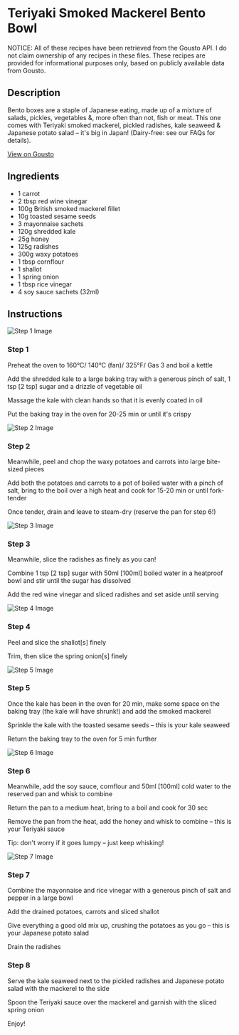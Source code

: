# Teriyaki Smoked Mackerel Bento Bowl 

NOTICE: All of these recipes have been retrieved from the Gousto API. I do not claim ownership of any recipes in these files. These recipes are provided for informational purposes only, based on publicly available data from Gousto.

## Description

Bento boxes are a staple of Japanese eating, made up of a mixture of salads, pickles, vegetables &, more often than not, fish or meat. This one comes with Teriyaki smoked mackerel, pickled radishes, kale seaweed & Japanese potato salad – it's big in Japan! (Dairy-free: see our FAQs for details).

[View on Gousto](https://www.gousto.co.uk/recipes/cookbook/teriyaki-smoked-mackerel-bento-bowl)

## Ingredients

- 1 carrot
- 2 tbsp red wine vinegar
- 100g British smoked mackerel fillet
- 10g toasted sesame seeds
- 3 mayonnaise sachets
- 120g shredded kale 
- 25g honey
- 125g radishes
- 300g waxy potatoes
- 1 tbsp cornflour
- 1 shallot
- 1 spring onion
- 1 tbsp rice vinegar
- 4 soy sauce sachets (32ml)

## Instructions

![Step 1 Image](https://production-media.gousto.co.uk/cms/recipe-step-image/1164.-step-1-x200.jpg)

### Step 1

Preheat the oven to 160&deg;C/ 140&deg;C (fan)/ 325&deg;F/ Gas 3 and boil a kettle&nbsp;


Add the&nbsp;shredded kale&nbsp;to a large baking tray with a generous pinch of&nbsp;salt, 1 tsp<span class="text-danger">&nbsp;[2 tsp]</span>&nbsp;sugar&nbsp;and a drizzle of&nbsp;vegetable oil


Massage the&nbsp;kale&nbsp;with clean hands so that it&nbsp;is evenly coated in&nbsp;oil


Put the baking tray in the oven for 20-25 min or until it's crispy&nbsp;

![Step 2 Image](https://production-media.gousto.co.uk/cms/recipe-step-image/1164.-step-2-x200.jpg)

### Step 2

Meanwhile, peel and chop the waxy&nbsp;potatoes and carrots into large bite-sized pieces&nbsp;


Add both the potatoes and carrots to a pot of boiled water with a pinch of salt, bring to the boil over a high heat and cook for 15-20 min or until fork-tender


Once tender, drain and leave to steam-dry (reserve the pan for step 6!)&nbsp;

![Step 3 Image](https://production-media.gousto.co.uk/cms/recipe-step-image/1164.-step-3-x200.jpg)

### Step 3

Meanwhile, slice the radishes&nbsp;as finely as you can!


Combine 1 tsp&nbsp;<span class="text-danger">[2 tsp]</span>&nbsp;sugar&nbsp;with 50ml&nbsp;<span class="text-danger">[100ml]&nbsp;</span>boiled water&nbsp;in a heatproof bowl and stir until the&nbsp;sugar&nbsp;has dissolved


Add the&nbsp;red wine vinegar and&nbsp;sliced radishes&nbsp;and set aside until serving&nbsp;

![Step 4 Image](https://production-media.gousto.co.uk/cms/recipe-step-image/1164.-step-4-x200.jpg)

### Step 4

Peel and slice the shallot<span class="text-danger">[s] </span>finely


Trim, then slice the spring onion<span class="text-danger">[s]</span> finely

![Step 5 Image](https://production-media.gousto.co.uk/cms/recipe-step-image/1164.-step-5-x200.jpg)

### Step 5

Once the kale has been in the oven for 20 min, make some space on the baking tray (the kale will have shrunk!) and add the smoked&nbsp;mackerel&nbsp;


Sprinkle the kale with the toasted sesame seeds &ndash;&nbsp;this is your kale seaweed&nbsp;


Return the baking tray to the oven for 5 min further

![Step 6 Image](https://production-media.gousto.co.uk/cms/recipe-step-image/1164.-step-6-x200.jpg)

### Step 6

Meanwhile, add the soy sauce, cornflour and 50ml<span class="text-danger"> [100ml]</span> cold water to the reserved pan and whisk to combine&nbsp;


Return the pan to a medium heat, bring to a boil and cook for 30 sec


Remove the pan from the heat, add the honey and whisk to combine &ndash; this is your Teriyaki sauce


Tip: don't worry if it goes lumpy &ndash; just keep whisking!

![Step 7 Image](https://production-media.gousto.co.uk/cms/recipe-step-image/1164.-step-7-x200.jpg)

### Step 7

Combine the&nbsp;mayonnaise&nbsp;and rice vinegar&nbsp;with a generous pinch of salt and pepper in a large bowl&nbsp;


Add the drained potatoes, carrots and sliced shallot


Give everything a good old mix up, crushing the potatoes&nbsp;as you go &ndash; this is your Japanese potato salad&nbsp;


Drain the radishes

### Step 8

Serve the kale seaweed next to the pickled radishes and Japanese potato salad with the mackerel to the side


Spoon the Teriyaki sauce over the mackerel and garnish with the sliced spring onion&nbsp;


Enjoy!

